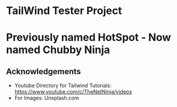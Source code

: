 # TailWind Tester Project

# Previously named HotSpot - Now named Chubby Ninja 

## Acknowledgements 

- Youtube Directory for Tailwind Tutorials: https://www.youtube.com/c/TheNetNinja/videos 
- For Images: Unsplash.com 
